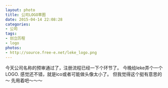 ```yaml
---
layout: photo
title: 公司LOGO草图
date: 2015-04-14 22:08:28
categories:
- 公司
tags:
- 创立历程
- logo
photos:
- http://source.free-e.net/leke_logo.png
---
```

今天公司名称的预审通过了，注册流程已经一下个环节了。
今晚给leke弄个一个LOGO.
感觉还不错，就是ico或者可能做头像太小了。
但我觉得这个挺有意思的～
先用着吧～～～
